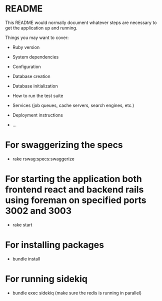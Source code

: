 # README

This README would normally document whatever steps are necessary to get the
application up and running.

Things you may want to cover:

* Ruby version

* System dependencies

* Configuration

* Database creation

* Database initialization

* How to run the test suite

* Services (job queues, cache servers, search engines, etc.)

* Deployment instructions

* ...


# For swaggerizing the specs
* rake rswag:specs:swaggerize

# For starting the application both frontend react and backend rails using foreman on specified ports 3002 and 3003
* rake start

# For installing packages
* bundle install

# For running sidekiq
* bundle exec sidekiq (make sure the redis is running in parallel)